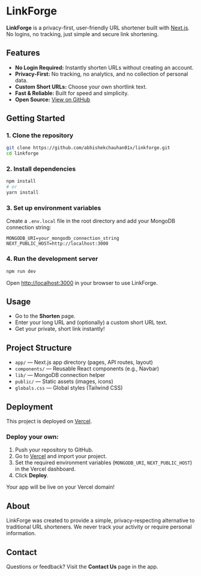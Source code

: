 # LinkForge

**LinkForge** is a privacy-first, user-friendly URL shortener built with [Next.js](https://nextjs.org).
No logins, no tracking, just simple and secure link shortening.

## Features

- **No Login Required:** Instantly shorten URLs without creating an account.
- **Privacy-First:** No tracking, no analytics, and no collection of personal data.
- **Custom Short URLs:** Choose your own shortlink text.
- **Fast & Reliable:** Built for speed and simplicity.
- **Open Source:** [View on GitHub](https://github.com/abhishekchauhan01x)

## Getting Started

### 1. Clone the repository

```bash
git clone https://github.com/abhishekchauhan01x/linkforge.git
cd linkforge
```

### 2. Install dependencies

```bash
npm install
# or
yarn install
```

### 3. Set up environment variables

Create a `.env.local` file in the root directory and add your MongoDB connection string:

```
MONGODB_URI=your_mongodb_connection_string
NEXT_PUBLIC_HOST=http://localhost:3000
```

### 4. Run the development server

```bash
npm run dev
```

Open [http://localhost:3000](http://localhost:3000) in your browser to use LinkForge.

## Usage

- Go to the **Shorten** page.
- Enter your long URL and (optionally) a custom short URL text.
- Get your private, short link instantly!

## Project Structure

- `app/` — Next.js app directory (pages, API routes, layout)
- `components/` — Reusable React components (e.g., Navbar)
- `lib/` — MongoDB connection helper
- `public/` — Static assets (images, icons)
- `globals.css` — Global styles (Tailwind CSS)

## Deployment

This project is deployed on [Vercel](https://vercel.com/).

### Deploy your own:

1. Push your repository to GitHub.
2. Go to [Vercel](https://vercel.com/new) and import your project.
3. Set the required environment variables (`MONGODB_URI`, `NEXT_PUBLIC_HOST`) in the Vercel dashboard.
4. Click **Deploy**.

Your app will be live on your Vercel domain!

## About

LinkForge was created to provide a simple, privacy-respecting alternative to traditional URL shorteners.
We never track your activity or require personal information.

## Contact

Questions or feedback? Visit the **Contact Us** page in the app.
